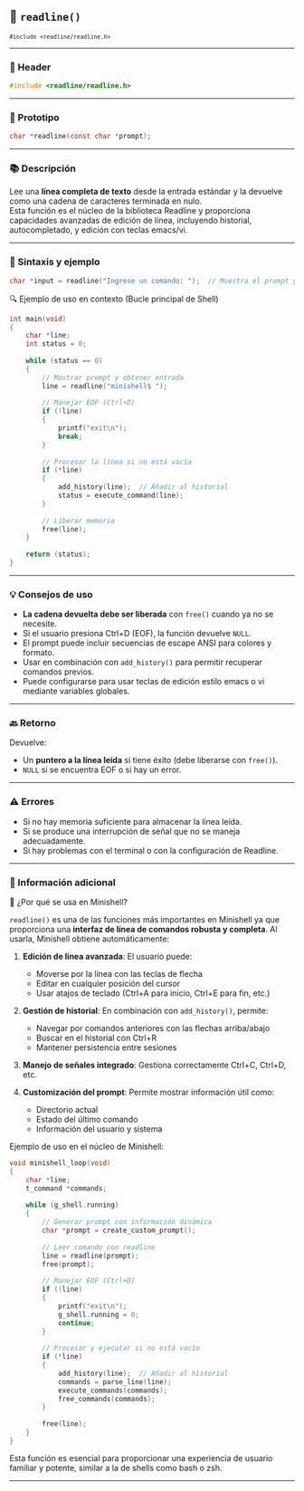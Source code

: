 ## 🧩 `readline()`  
<small><code>#include &lt;readline/readline.h&gt;</code></small>

---

### 🧾 Header
```c
#include <readline/readline.h>
```

---

### 🧪 Prototipo
```c
char *readline(const char *prompt);
```

---

### 📚 Descripción
Lee una **línea completa de texto** desde la entrada estándar y la devuelve como una cadena de caracteres terminada en nulo.  
Esta función es el núcleo de la biblioteca Readline y proporciona capacidades avanzadas de edición de línea, incluyendo historial, autocompletado, y edición con teclas emacs/vi.

---

### 🧰 Sintaxis y ejemplo
```c
char *input = readline("Ingrese un comando: ");  // Muestra el prompt y espera entrada
```


<summary>🔍 Ejemplo de uso en contexto (Bucle principal de Shell)</summary>

```c
int main(void)
{
    char *line;
    int status = 0;
    
    while (status == 0)
    {
        // Mostrar prompt y obtener entrada
        line = readline("minishell$ ");
        
        // Manejar EOF (Ctrl+D)
        if (!line)
        {
            printf("exit\n");
            break;
        }
        
        // Procesar la línea si no está vacía
        if (*line)
        {
            add_history(line);  // Añadir al historial
            status = execute_command(line);
        }
        
        // Liberar memoria
        free(line);
    }
    
    return (status);
}
```



---

### 💡 Consejos de uso
- **La cadena devuelta debe ser liberada** con `free()` cuando ya no se necesite.
- Si el usuario presiona Ctrl+D (EOF), la función devuelve `NULL`.
- El prompt puede incluir secuencias de escape ANSI para colores y formato.
- Usar en combinación con `add_history()` para permitir recuperar comandos previos.
- Puede configurarse para usar teclas de edición estilo emacs o vi mediante variables globales.

---

### 🔙 Retorno
Devuelve:
- Un **puntero a la línea leída** si tiene éxito (debe liberarse con `free()`).
- `NULL` si se encuentra EOF o si hay un error.

---

### ⚠️ Errores
- Si no hay memoria suficiente para almacenar la línea leída.
- Si se produce una interrupción de señal que no se maneja adecuadamente.
- Si hay problemas con el terminal o con la configuración de Readline.

---

### 🧭 Información adicional

<summary>📎 ¿Por qué se usa en Minishell?</summary>

`readline()` es una de las funciones más importantes en Minishell ya que proporciona una **interfaz de línea de comandos robusta y completa**. Al usarla, Minishell obtiene automáticamente:

1. **Edición de línea avanzada**: El usuario puede:
   - Moverse por la línea con las teclas de flecha
   - Editar en cualquier posición del cursor
   - Usar atajos de teclado (Ctrl+A para inicio, Ctrl+E para fin, etc.)

2. **Gestión de historial**: En combinación con `add_history()`, permite:
   - Navegar por comandos anteriores con las flechas arriba/abajo
   - Buscar en el historial con Ctrl+R
   - Mantener persistencia entre sesiones

3. **Manejo de señales integrado**: Gestiona correctamente Ctrl+C, Ctrl+D, etc.

4. **Customización del prompt**: Permite mostrar información útil como:
   - Directorio actual
   - Estado del último comando
   - Información del usuario y sistema

Ejemplo de uso en el núcleo de Minishell:

```c
void minishell_loop(void)
{
    char *line;
    t_command *commands;
    
    while (g_shell.running)
    {
        // Generar prompt con información dinámica
        char *prompt = create_custom_prompt();
        
        // Leer comando con readline
        line = readline(prompt);
        free(prompt);
        
        // Manejar EOF (Ctrl+D)
        if (!line)
        {
            printf("exit\n");
            g_shell.running = 0;
            continue;
        }
        
        // Procesar y ejecutar si no está vacío
        if (*line)
        {
            add_history(line);  // Añadir al historial
            commands = parse_line(line);
            execute_commands(commands);
            free_commands(commands);
        }
        
        free(line);
    }
}
```

Esta función es esencial para proporcionar una experiencia de usuario familiar y potente, similar a la de shells como bash o zsh.



---